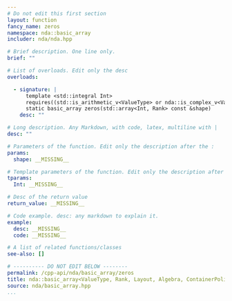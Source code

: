 ```yaml
---
# Do not edit this first section
layout: function
fancy_name: zeros
namespace: nda::basic_array
includer: nda/nda.hpp

# Brief description. One line only.
brief: ""

# List of overloads. Edit only the desc
overloads:

  - signature: |
      template <std::integral Int>
      requires((std::is_arithmetic_v<ValueType> or nda::is_complex_v<ValueType>))
      static basic_array zeros(std::array<Int, Rank> const &shape)
    desc: ""

# Long description. Any Markdown, with code, latex, multiline with |
desc: ""

# Parameters of the function. Edit only the description after the :
params:
  shape: __MISSING__

# Template parameters of the function. Edit only the description after the :
tparams:
  Int: __MISSING__

# Desc of the return value
return_value: __MISSING__

# Code example. desc: any markdown to explain it.
example:
  desc: __MISSING__
  code: __MISSING__

# A list of related functions/classes
see-also: []

# ---------- DO NOT EDIT BELOW --------
permalink: /cpp-api/nda/basic_array/zeros
title: nda::basic_array<ValueType, Rank, Layout, Algebra, ContainerPolicy>::zeros
source: nda/basic_array.hpp
...
```


